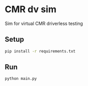 # CMR dv sim
Sim for virtual CMR driverless testing

## Setup

```bash
pip install -r requirements.txt
```

## Run

```bash
python main.py
```